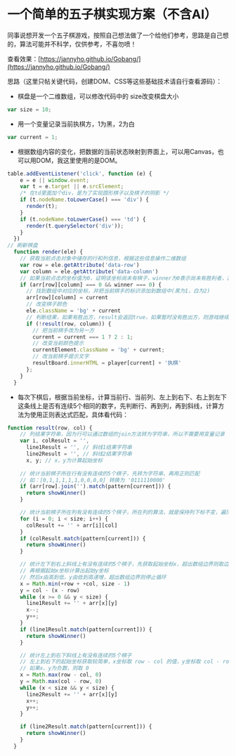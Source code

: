 # 一个简单的五子棋实现方案（不含AI）

同事说想开发一个五子棋游戏，按照自己想法做了一个给他们参考，思路是自己想的，算法可能并不科学，仅供参考，不喜勿喷！

查看效果：[https://jannyho.github.io/Gobang/](https://jannyho.github.io/Gobang/)

思路（这里只帖关键代码，创建DOM、CSS等这些基础技术请自行查看源码）：

* 棋盘是一个二维数组，可以修改代码中的 size改变棋盘大小

```javascript
var size = 10;
```
* 用一个变量记录当前执棋方，1为黑，2为白

```javascript
var current = 1;
```
* 根据数组内容的变化，把数据的当前状态映射到界面上，可以用Canvas，也可以用DOM，我这里使用的是DOM。

```javascript
table.addEventListener('click', function (e) {
    e = e || window.event;
    var t = e.target || e.srcElement;
    /* 在td里面加个div，是为了实现圆形棋子以及棋子的阴影 */
    if (t.nodeName.toLowerCase() === 'div') {
      render(t);
    }
    if (t.nodeName.toLowerCase() === 'td') {
      render(t.querySelector('div'));
    }
  })
// 刷新棋盘
  function render(ele) {
    // 获取当前点击对象中储存的行和列信息，根据这些信息操作二维数组
    var row = ele.getAttribute('data-row')
    var column = ele.getAttribute('data-column')
    // 如果当前点击的坐标值为0，证明该坐标尚未有棋子，winner为0表示尚未有胜利者，游戏正在进行中
    if (arr[row][column] === 0 && winner === 0) {
      // 找到数组中对应的坐标，并把当前棋手的标识添加到数组中(黑为1，白为2)
      arr[row][column] = current
      // 改变棋子颜色
      ele.className = 'bg' + current
      // 判断结果，如果有胜出方，result会返回true，如果暂时没有胜出方，则游戏继续
      if (!result(row, column)) {
        // 把当前棋手改为另一方
        current = current === 1 ? 2 : 1;
        // 改变当前颜色提示
        currentElement.className = 'bg' + current;
        // 改当前棋手提示文字
        resultBoard.innerHTML = player[current] + '执棋'
      };
    }
  }
```

* 每次下棋后，根据当前坐标，计算当前行、当前列、左上到右下、右上到左下这条线上是否有连续5个相同的数字，先判断行、再到列，再到斜线，计算方法为使用正则表达式匹配，具体看代码：

```javascript
function result(row, col) {
	// 列结果字符串，因为行可以通过数组的join方法转为字符串，所以不需要用变量记录
    var i, colResult = '', 
      line1Result = '', // 斜线1结果字符串
      line2Result = '', // 斜线2结果字符串
      x, y; // x，y为计算起始坐标
      
    // 统计当前棋子所在行有没有连续的5个棋子，先转为字符串，再用正则匹配
    // 如：[0,1,1,1,1,1,0,0,0,0] 转换为 '0111110000'
    if (arr[row].join('').match(pattern[current])) {
      return showWinner()
    }

    // 统计当前棋子所在列有没有连续的5个棋子，所在列的算法，就是保持列下标不变，遍历每一行
    for (i = 0; i < size; i++) {
      colResult += '' + arr[i][col]
    }
    if (colResult.match(pattern[current])) {
      return showWinner()
    }

    // 统计左下到右上斜线上有没有连续的5个棋子，先获取起始坐标x，超出数组边界则取边界值
    // 再根据起始x坐标计算出起始y坐标
    // 然后x由高到低，y由低到高递增，超出数组边界则停止循环
    x = Math.min(+row + +col, size - 1)
    y = col - (x - row)
    while (x >= 0 && y < size) {
      line1Result += '' + arr[x][y]
      x--;
      y++;
    }
    if (line1Result.match(pattern[current])) {
      return showWinner()
    }

    // 统计左上到右下斜线上有没有连续的5个棋子
    // 左上到右下的起始坐标获取较简单，x坐标取 row - col 的值，y坐标取 col - row 的值
    // 如果x、y为负数，则取 0
    x = Math.max(row - col, 0)
    y = Math.max(col - row, 0)
    while (x < size && y < size) {
      line2Result += '' + arr[x][y]
      x++;
      y++;
    }

    if (line2Result.match(pattern[current])) {
      return showWinner()
    }
  }
```